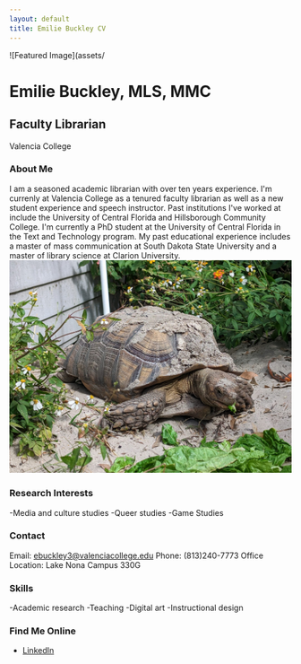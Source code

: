 ```yaml
---
layout: default
title: Emilie Buckley CV
---
```

![Featured Image](assets/

# Emilie Buckley, MLS, MMC
## Faculty Librarian
Valencia College

### About Me
I am a seasoned academic librarian with over ten years experience. I'm currenly at Valencia College as a tenured faculty librarian as well as a new student experience and speech instructor. Past institutions I've worked at include the University of Central Florida and Hillsborough Community College. I'm currently a PhD student at the University of Central Florida in the Text and Technology program. My past educational experience includes a master of mass communication at South Dakota State University and a master of library science at Clarion University. 
![Featured Image](assets/bodhi.jpg)

### Research Interests
-Media and culture studies
-Queer studies
-Game Studies

### Contact
Email: ebuckley3@valenciacollege.edu
Phone: (813)240-7773
Office Location: Lake Nona Campus 330G

### Skills
-Academic research
-Teaching
-Digital art
-Instructional design

### Find Me Online
- [LinkedIn](https://www.linkedin.com/in/emiliebuckley/)

